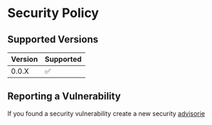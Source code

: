 # Security Policy

## Supported Versions
| Version | Supported          |
| ------- | ------------------ |
| 0.0.X   | :white_check_mark: |

## Reporting a Vulnerability

If you found a security vulnerability create a new security [advisorie](https://github.com/Paymenter/Paymenter/security/advisories/new)
